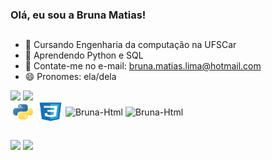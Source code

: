 ### Olá, eu sou a Bruna Matias!
##

- 📖 Cursando Engenharia da computação na UFSCar
- 🌱 Aprendendo Python e SQL
- 💬 Contate-me no e-mail: bruna.matias.lima@hotmail.com
- 😄 Pronomes: ela/dela

<div> 
  <img height= "180cm" src="https://github-readme-stats.vercel.app/api?username=brunamatias&show_icons=true&theme=midnight-purple"/>
  <img height= "180cm" src="https://github-readme-stats.vercel.app/api/top-langs/?username=brunamatias&layout=compact&theme=midnight-purple"/>
</div>

<div>
  <img align="center" alt="Bruna-Python" height="30" width="40" src="https://raw.githubusercontent.com/devicons/devicon/master/icons/python/python-original.svg">
  <img align="center" alt="Bruna-CSS" height="30" width="40" src="https://raw.githubusercontent.com/devicons/devicon/master/icons/css3/css3-original.svg">
  <img align="center" alt="Bruna-Html" height="30" width="40" <img src="https://cdn.jsdelivr.net/gh/devicons/devicon/icons/html5/html5-original.svg"/>
  <img align="center" alt="Bruna-Html" height="30" width="40" <img src="https://cdn.jsdelivr.net/gh/devicons/devicon/icons/c/c-original.svg"/>
</div>

##

<div> 
  <a href = "mailto:bruna.matias.lima@hotmail.com"><img src="https://img.shields.io/badge/-Gmail-%23333?style=for-the-badge&logo=gmail&logoColor=white" target="_blank"></a>
  <a href="https://www.linkedin.com/in/bruna-matias-4541a7234/" target="_blank"><img src="https://img.shields.io/badge/-LinkedIn-%230077B5?style=for-the-badge&logo=linkedin&logoColor=white" target="_blank"></a> 
  
</div>


  
